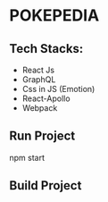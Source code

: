# POKEPEDIA

## Tech Stacks:

- React Js
- GraphQL
- Css in JS (Emotion)
- React-Apollo
- Webpack

## Run Project

npm start

## Build Project
